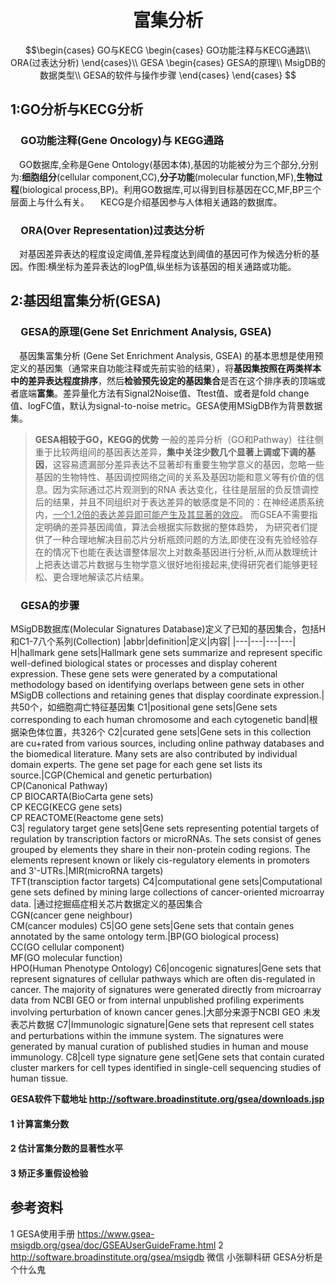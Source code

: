 # <center/>富集分析

$$\begin{cases}
GO与KECG
\begin{cases}
GO功能注释与KECG通路\\
ORA(过表达分析)
\end{cases}\\
GESA
\begin{cases}
GESA的原理\\
MsigDB的数据类型\\
GESA的软件与操作步骤
\end{cases}
\end{cases}
$$

## 1:GO分析与KECG分析

### &emsp;GO功能注释(Gene Oncology)与 KEGG通路
&emsp;GO数据库,全称是Gene Ontology(基因本体),基因的功能被分为三个部分,分别为:**细胞组分**(cellular component,CC),**分子功能**(molecular function,MF),**生物过程**(biological process,BP)。利用GO数据库,可以得到目标基因在CC,MF,BP三个层面上与什么有关。
&emsp;KECG是介绍基因参与人体相关通路的数据库。

### &emsp;ORA(Over Representation)过表达分析
&emsp;对基因差异表达的程度设定阈值,差异程度达到阈值的基因可作为候选分析的基因。作图:横坐标为差异表达的logP值,纵坐标为该基因的相关通路或功能。

## 2:基因组富集分析(GESA)

### &emsp;GESA的原理(Gene Set Enrichment Analysis, GSEA)
&emsp;基因集富集分析 (Gene Set Enrichment Analysis, GSEA) 的基本思想是使用预定义的基因集（通常来自功能注释或先前实验的结果），将**基因集按照在两类样本中的差异表达程度排序**，然后**检验预先设定的基因集合**是否在这个排序表的顶端或者底端**富集**。差异量化方法有Signal2Noise值、Ttest值、或者是fold change值、logFC值，默认为signal-to-noise metric。GESA使用MSigDB作为背景数据集。

>**GESA相较于GO，KEGG的优势**
>一般的差异分析（GO和Pathway）往往侧重于比较两组间的基因表达差异，**集中关注少数几个显著上调或下调的基因**，这容易遗漏部分差异表达不显著却有重要生物学意义的基因，忽略一些基因的生物特性、基因调控网络之间的关系及基因功能和意义等有价值的信息。因为实际通过芯片观测到的RNA 表达变化，往往是层层的负反馈调控后的结果，并且不同组织对于表达差异的敏感度是不同的：在神经递质系统内，<u>一个1.2倍的表达差异即可能产生及其显著的效应</u>。
而GSEA不需要指定明确的差异基因阈值，算法会根据实际数据的整体趋势， 为研究者们提供了一种合理地解决目前芯片分析瓶颈问题的方法,即使在没有先验经验存在的情况下也能在表达谱整体层次上对数条基因进行分析,从而从数理统计上把表达谱芯片数据与生物学意义很好地衔接起来,使得研究者们能够更轻松、更合理地解读芯片结果。

### &emsp;GESA的步骤

MSigDB数据库(Molecular Signatures Database)定义了已知的基因集合，包括H和C1-7八个系列(Collection)
|abbr|definition|定义|内容|
|---|---|---|---|
H|hallmark gene sets|Hallmark gene sets summarize and represent specific well-defined biological states or processes and display coherent expression. These gene sets were generated by a computational methodology based on identifying overlaps between gene sets in other MSigDB collections and retaining genes that display coordinate expression.|共50个，如细胞凋亡特征基因集
C1|positional gene sets|Gene sets corresponding to each human chromosome and each cytogenetic band|根据染色体位置，共326个
C2|curated gene sets|Gene sets in this collection are cu+rated from various sources, including online pathway databases and the biomedical literature. Many sets are also contributed by individual domain experts. The gene set page for each gene set lists its source.|CGP(Chemical and genetic perturbation)<br/> CP(Canonical Pathway)<br/>  CP BIOCARTA(BioCarta gene sets)<br/> CP KECG(KECG gene sets)<br/> CP REACTOME(Reactome gene sets)<br/>
C3| regulatory target gene sets|Gene sets representing potential targets of regulation by transcription factors or microRNAs. The sets consist of genes grouped by elements they share in their non-protein coding regions. The elements represent known or likely cis-regulatory elements in promoters and 3'-UTRs.|MIR(microRNA targets)<br/> TFT(transciption factor targets)
C4|computational gene sets|Computational gene sets defined by mining large collections of cancer-oriented microarray data. |通过挖掘癌症相关芯片数据定义的基因集合<br/> CGN(cancer gene neighbour)<br/> CM(cancer modules)
C5|GO gene sets|Gene sets that contain genes annotated by the same ontology term.|BP(GO biological process)<br/> CC(GO cellular component)<br/> MF(GO molecular function)<br/> HPO(Human Phenotype Ontology)
C6|oncogenic signatures|Gene sets that represent signatures of cellular pathways which are often dis-regulated in cancer. The majority of signatures were generated directly from microarray data from NCBI GEO or from internal unpublished profiling experiments involving perturbation of known cancer genes.|大部分来源于NCBI GEO 未发表芯片数据
C7|Immunologic signature|Gene sets that represent cell states and perturbations within the immune system. The signatures were generated by manual curation of published studies in human and mouse immunology. 
C8|cell type signature gene set|Gene sets that contain curated cluster markers for cell types identified in single-cell sequencing studies of human tissue. 

**GESA软件下载地址 http://software.broadinstitute.org/gsea/downloads.jsp**

#### 1 计算富集分数

#### 2 估计富集分数的显著性水平

#### 3 矫正多重假设检验



## 参考资料
1 GESA使用手册 https://www.gsea-msigdb.org/gsea/doc/GSEAUserGuideFrame.html
2 http://software.broadinstitute.org/gsea/msigdb
 微信 小张聊科研 GESA分析是个什么鬼